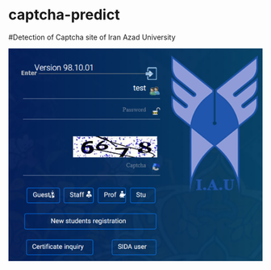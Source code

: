 # captcha-predict

#Detection of Captcha site of Iran Azad University



![Image description](https://github.com/esnrhm/captcha-predict/blob/master/img/web.png)

